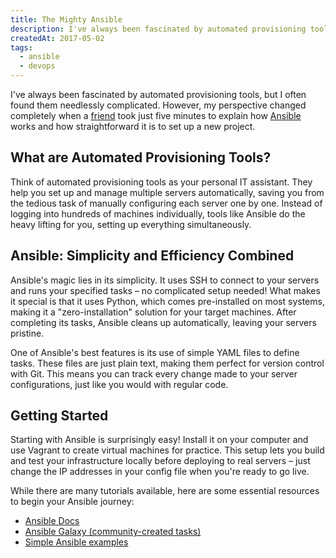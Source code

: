 ```yaml
---
title: The Mighty Ansible
description: I've always been fascinated by automated provisioning tools, but I often found them needlessly complicated. However, my perspective changed completely when I heard about Ansible...
createdAt: 2017-05-02
tags:
  - ansible
  - devops
---
```


I've always been fascinated by automated provisioning tools, but I often found them needlessly complicated. However, my perspective changed completely when a [friend](https://www.linkedin.com/in/djordjeparovic/) took just five minutes to explain how [Ansible](https://www.ansible.com/) works and how straightforward it is to set up a new project.

## What are Automated Provisioning Tools?

Think of automated provisioning tools as your personal IT assistant. They help you set up and manage multiple servers automatically, saving you from the tedious task of manually configuring each server one by one. Instead of logging into hundreds of machines individually, tools like Ansible do the heavy lifting for you, setting up everything simultaneously.

## Ansible: Simplicity and Efficiency Combined

Ansible's magic lies in its simplicity. It uses SSH to connect to your servers and runs your specified tasks – no complicated setup needed! What makes it special is that it uses Python, which comes pre-installed on most systems, making it a "zero-installation" solution for your target machines. After completing its tasks, Ansible cleans up automatically, leaving your servers pristine.

One of Ansible's best features is its use of simple YAML files to define tasks. These files are just plain text, making them perfect for version control with Git. This means you can track every change made to your server configurations, just like you would with regular code.

## Getting Started

Starting with Ansible is surprisingly easy! Install it on your computer and use Vagrant to create virtual machines for practice. This setup lets you build and test your infrastructure locally before deploying to real servers – just change the IP addresses in your config file when you're ready to go live.

While there are many tutorials available, here are some essential resources to begin your Ansible journey:

- [Ansible Docs](https://docs.ansible.com)
- [Ansible Galaxy (community-created tasks)](https://galaxy.ansible.com)
- [Simple Ansible examples](https://github.com/ansible/ansible-examples)

